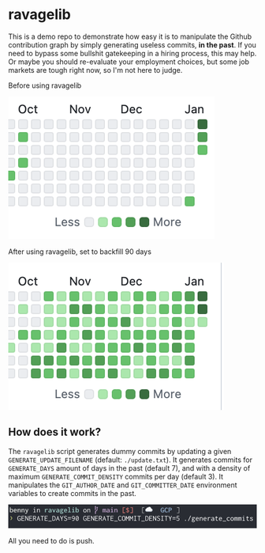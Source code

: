 # ravagelib

This is a demo repo to demonstrate how easy it is to manipulate the Github contribution graph by simply generating useless commits, **in the past**. If you need to bypass some bullshit gatekeeping in a hiring process, this may help. Or maybe you should re-evaluate your employment choices, but some job markets are tough right now, so I'm not here to judge.

Before using ravagelib

![before](./before.png)

After using ravagelib, set to backfill 90 days

![after](./after.png)

## How does it work?
The `ravagelib` script generates dummy commits by updating a given `GENERATE_UPDATE_FILENAME` (default: `./update.txt`). It generates commits for `GENERATE_DAYS` amount of days in the past (default 7), and with a density of maximum `GENERATE_COMMIT_DENSITY` commits per day (default 3). It manipulates the `GIT_AUTHOR_DATE` and `GIT_COMMITTER_DATE` environment variables to create commits in the past.

![generate](./generate.png)

All you need to do is push.
